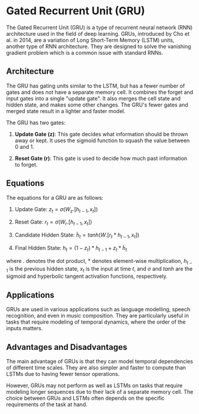 # Gated Recurrent Unit (GRU)

The Gated Recurrent Unit (GRU) is a type of recurrent neural network (RNN) architecture used in the field of deep learning. GRUs, introduced by Cho et al. in 2014, are a variation of Long Short-Term Memory (LSTM) units, another type of RNN architecture. They are designed to solve the vanishing gradient problem which is a common issue with standard RNNs.

## Architecture

The GRU has gating units similar to the LSTM, but has a fewer number of gates and does not have a separate memory cell. It combines the forget and input gates into a single "update gate". It also merges the cell state and hidden state, and makes some other changes. The GRU's fewer gates and merged state result in a lighter and faster model.

The GRU has two gates:

1. **Update Gate (z)**: This gate decides what information should be thrown away or kept. It uses the sigmoid function to squash the value between 0 and 1.

2. **Reset Gate (r)**: This gate is used to decide how much past information to forget.

## Equations

The equations for a GRU are as follows:

1. Update Gate: $z_t = \sigma(W_z . [h_{t-1}, x_t])$

2. Reset Gate: $r_t = \sigma(W_r . [h_{t-1}, x_t])$

3. Candidate Hidden State: $\tilde{h}_t = tanh(W . [r_t * h_{t-1}, x_t])$

4. Final Hidden State: $h_t = (1 - z_t) * h_{t-1} + z_t * \tilde{h}_t$

where $.$ denotes the dot product, $*$ denotes element-wise multiplication, $h_{t-1}$ is the previous hidden state, $x_t$ is the input at time $t$, and $\sigma$ and $tanh$ are the sigmoid and hyperbolic tangent activation functions, respectively.

## Applications

GRUs are used in various applications such as language modelling, speech recognition, and even in music composition. They are particularly useful in tasks that require modeling of temporal dynamics, where the order of the inputs matters.

## Advantages and Disadvantages

The main advantage of GRUs is that they can model temporal dependencies of different time scales. They are also simpler and faster to compute than LSTMs due to having fewer tensor operations.

However, GRUs may not perform as well as LSTMs on tasks that require modeling longer sequences due to their lack of a separate memory cell. The choice between GRUs and LSTMs often depends on the specific requirements of the task at hand.
